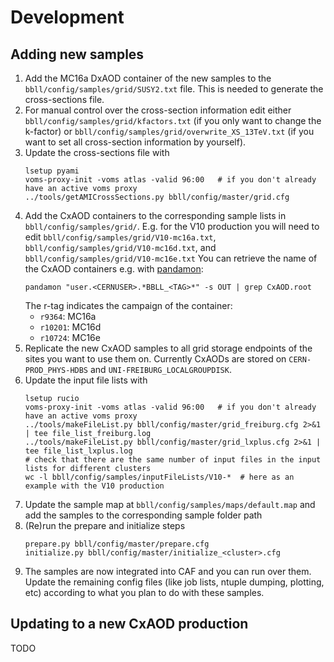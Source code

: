 # Development

## Adding new samples

1. Add the MC16a DxAOD container of the new samples to the `bbll/config/samples/grid/SUSY2.txt` file.
   This is needed to generate the cross-sections file.
2. For manual control over the cross-section information edit either `bbll/config/samples/grid/kfactors.txt` (if you only want to change the k-factor) or `bbll/config/samples/grid/overwrite_XS_13TeV.txt` (if you want to set all cross-section information by yourself).
3. Update the cross-sections file with
   ```
   lsetup pyami
   voms-proxy-init -voms atlas -valid 96:00   # if you don't already have an active voms proxy
   ../tools/getAMICrossSections.py bbll/config/master/grid.cfg
   ```
4. Add the CxAOD containers to the corresponding sample lists in `bbll/config/samples/grid/`.
   E.g. for the V10 production you will need to edit `bbll/config/samples/grid/V10-mc16a.txt`, `bbll/config/samples/grid/V10-mc16d.txt`, and `bbll/config/samples/grid/V10-mc16e.txt`
   You can retrieve the name of the CxAOD containers e.g. with [pandamon](https://github.com/dguest/pandamonium):
   ```
   pandamon "user.<CERNUSER>.*BBLL_<TAG>*" -s OUT | grep CxAOD.root
   ```
   The r-tag indicates the campaign of the container:
   - `r9364`: MC16a
   - `r10201`: MC16d
   - `r10724`: MC16e
5. Replicate the new CxAOD samples to all grid storage endpoints of the sites you want to use them on. Currently CxAODs are stored on `CERN-PROD_PHYS-HDBS` and `UNI-FREIBURG_LOCALGROUPDISK`.
6. Update the input file lists with
   ```
   lsetup rucio
   voms-proxy-init -voms atlas -valid 96:00   # if you don't already have an active voms proxy
   ../tools/makeFileList.py bbll/config/master/grid_freiburg.cfg 2>&1 | tee file_list_freiburg.log
   ../tools/makeFileList.py bbll/config/master/grid_lxplus.cfg 2>&1 | tee file_list_lxplus.log
   # check that there are the same number of input files in the input lists for different clusters
   wc -l bbll/config/samples/inputFileLists/V10-*  # here as an example with the V10 production
   ```
7. Update the sample map at `bbll/config/samples/maps/default.map` and add the samples to the corresponding sample folder path
8. (Re)run the prepare and initialize steps
   ```
   prepare.py bbll/config/master/prepare.cfg
   initialize.py bbll/config/master/initialize_<cluster>.cfg
   ```
9. The samples are now integrated into CAF and you can run over them. Update the remaining config files (like job lists, ntuple dumping, plotting, etc) according to what you plan to do with these samples.

## Updating to a new CxAOD production

TODO
